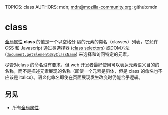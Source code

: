 TOPICS: class
AUTHORS: mdn; mdn@mozilla-community.org; github:mdn

# class

[全局属性](/zh-hans/webfrontend/HTML_Global_Attribute) **class** 的值是一个以空格分
隔的元素的类名（classes）列表，它允许 CSS 和 Javascript 通过类选择器 ([class selectors](https://wiki.developer.mozilla.org/zh-CN/docs/Web/CSS/Class_selectors))
或DOM方法([`document.getElementsByClassName`](https://wiki.developer.mozilla.org/zh-CN/docs/Web/API/Document/getElementsByClassName))
来选择和访问特定的元素。

尽管对class 的命名没有要求，但 web 开发者最好使用可以表达元素语义目的的名称，而不是描述元素展现的名称（即使一个元素是斜体，但是 class 的命名也不应该是 italics）。语义化命名即使在页面展现发生改变时仍能合乎逻辑。

## 另见

- 所有[全局属性](/zh-hans/webfrontend/HTML_Global_Attribute).
